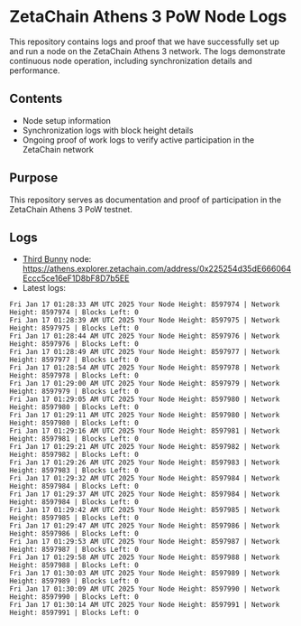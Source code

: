 # ZetaChain Athens 3 PoW Node Logs
This repository contains logs and proof that we have successfully set up and run a node on the ZetaChain Athens 3 network. The logs demonstrate continuous node operation, including synchronization details and performance.

## Contents
- Node setup information
- Synchronization logs with block height details
- Ongoing proof of work logs to verify active participation in the ZetaChain network

## Purpose
This repository serves as documentation and proof of participation in the ZetaChain Athens 3 PoW testnet.

## Logs

- [Third Bunny](https://thirdbunny.xyz/) node: https://athens.explorer.zetachain.com/address/0x225254d35dE666064Eccc5ce16eF1D8bF8D7b5EE
- Latest logs:
```
Fri Jan 17 01:28:33 AM UTC 2025 Your Node Height: 8597974 | Network Height: 8597974 | Blocks Left: 0
Fri Jan 17 01:28:39 AM UTC 2025 Your Node Height: 8597975 | Network Height: 8597975 | Blocks Left: 0
Fri Jan 17 01:28:44 AM UTC 2025 Your Node Height: 8597976 | Network Height: 8597976 | Blocks Left: 0
Fri Jan 17 01:28:49 AM UTC 2025 Your Node Height: 8597977 | Network Height: 8597977 | Blocks Left: 0
Fri Jan 17 01:28:54 AM UTC 2025 Your Node Height: 8597978 | Network Height: 8597978 | Blocks Left: 0
Fri Jan 17 01:29:00 AM UTC 2025 Your Node Height: 8597979 | Network Height: 8597979 | Blocks Left: 0
Fri Jan 17 01:29:05 AM UTC 2025 Your Node Height: 8597980 | Network Height: 8597980 | Blocks Left: 0
Fri Jan 17 01:29:11 AM UTC 2025 Your Node Height: 8597980 | Network Height: 8597980 | Blocks Left: 0
Fri Jan 17 01:29:16 AM UTC 2025 Your Node Height: 8597981 | Network Height: 8597981 | Blocks Left: 0
Fri Jan 17 01:29:21 AM UTC 2025 Your Node Height: 8597982 | Network Height: 8597982 | Blocks Left: 0
Fri Jan 17 01:29:26 AM UTC 2025 Your Node Height: 8597983 | Network Height: 8597983 | Blocks Left: 0
Fri Jan 17 01:29:32 AM UTC 2025 Your Node Height: 8597984 | Network Height: 8597984 | Blocks Left: 0
Fri Jan 17 01:29:37 AM UTC 2025 Your Node Height: 8597984 | Network Height: 8597984 | Blocks Left: 0
Fri Jan 17 01:29:42 AM UTC 2025 Your Node Height: 8597985 | Network Height: 8597985 | Blocks Left: 0
Fri Jan 17 01:29:47 AM UTC 2025 Your Node Height: 8597986 | Network Height: 8597986 | Blocks Left: 0
Fri Jan 17 01:29:53 AM UTC 2025 Your Node Height: 8597987 | Network Height: 8597987 | Blocks Left: 0
Fri Jan 17 01:29:58 AM UTC 2025 Your Node Height: 8597988 | Network Height: 8597988 | Blocks Left: 0
Fri Jan 17 01:30:03 AM UTC 2025 Your Node Height: 8597989 | Network Height: 8597989 | Blocks Left: 0
Fri Jan 17 01:30:09 AM UTC 2025 Your Node Height: 8597990 | Network Height: 8597990 | Blocks Left: 0
Fri Jan 17 01:30:14 AM UTC 2025 Your Node Height: 8597991 | Network Height: 8597991 | Blocks Left: 0
```
